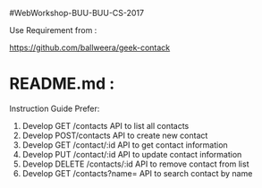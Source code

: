 #WebWorkshop-BUU-BUU-CS-2017

Use Requirement from :

https://github.com/ballweera/geek-contack

README.md :
====================================================================
Instruction Guide Prefer:
1. Develop GET /contacts API to list all contacts
2. Develop POST/contacts API to create new contact
3. Develop GET /contact/:id API to get contact information
4. Develop PUT /contact/:id API to update contact information
5. Develop DELETE /contacts/:id API to remove contact from list
6. Develop GET /contacts?name= API to search contact by name
